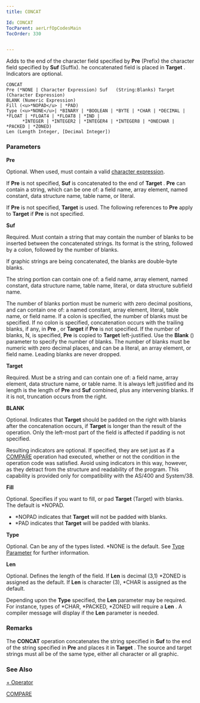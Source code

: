 ```yaml
---
title: CONCAT

Id: CONCAT
TocParent: aerLrfOpCodesMain
TocOrder: 330


---
```


Adds to the end of the character field specified by **Pre** (Prefix) the character field specified by **Suf** (Suffix). he concatenated field is placed in **Target** . Indicators are optional. 

```
CONCAT 
Pre (*NONE | Character Expression) Suf   (String:Blanks) Target (Character Expression)
BLANK (Numeric Expression)
Fill (<u>*NOPAD</u> | *PAD)
Type (<u>*NONE</u>| *BINARY | *BOOLEAN | *BYTE | *CHAR | *DECIMAL | *FLOAT | *FLOAT4 | *FLOAT8 | *IND |
      *INTEGER | *INTEGER2 | *INTEGER4 | *INTEGER8 | *ONECHAR | *PACKED | *ZONED)
Len (Length Integer, [Decimal Integer])
```

### Parameters

**Pre** 

Optional. When used, must contain a valid [character expression](Character_Expression.html). 

If **Pre** is not specified, **Suf** is concatenated to the end of **Target** . **Pre** can contain a string, which can be one of: a field name, array element, named constant, data structure name, table name, or literal. 

If **Pre** is not specified, **Target** is used. The following references to **Pre** apply to **Target** if **Pre** is not specified.


**Suf** 

Required. Must contain a string that may contain the number of blanks to be inserted between the concatenated strings. Its format is the string, followed by a colon, followed by the number of blanks. 

If graphic strings are being concatenated, the blanks are double-byte blanks. 

The string portion can contain one of: a field name, array element, named constant, data structure name, table name, literal, or data structure subfield name. 

The number of blanks portion must be numeric with zero decimal positions, and can contain one of: a named constant, array element, literal, table name, or field name. If a colon is specified, the number of blanks must be specified. If no colon is specified, concatenation occurs with the trailing blanks, if any, in **Pre** , or **Target** if **Pre** is not specified. If the number of blanks, N, is specified, **Pre** is copied to **Target** left-justified. Use the **Blank** () parameter to specify the number of blanks. The number of blanks must be numeric with zero decimal places, and can be a literal, an array element, or field name. Leading blanks are never dropped.


**Target** 

Required. Must be a string and can contain one of: a field name, array element, data structure name, or table name. It is always left justified and its length is the length of **Pre** and **Suf** combined, plus any intervening blanks. If it is not, truncation occurs from the right.


**BLANK** 

Optional. Indicates that **Target** should be padded on the right with blanks after the concatenation occurs, if **Target** is longer than the result of the operation. Only the left-most part of the field is affected if padding is not specified. 

Resulting indicators are optional. If specified, they are set just as if a [COMPARE](COMPARE.html) operation had executed, whether or not the condition in the operation code was satisfied. Avoid using indicators in this way, however, as they detract from the structure and readability of the program. This capability is provided only for compatibility with the AS/400 and System/38.


**Fill** 

Optional. Specifies if you want to fill, or pad **Target** (Target) with blanks. The default is *NOPAD. 

- *NOPAD indicates that **Target** will not be padded with blanks.
- *PAD indicates that **Target** will be padded with blanks.


**Type** 

Optional. Can be any of the types listed. *NONE is the default. See [Type Parameter](Type_Parameter.html) for further information.


**Len** 

Optional. Defines the length of the field. If **Len** is decimal (3,1) *ZONED is assigned as the default. If **Len** is character (3), *CHAR is assigned as the default. 

Depending upon the **Type** specified, the **Len** parameter may be required. For instance, types of *CHAR, *PACKED, *ZONED will require a **Len** . A compiler message will display if the **Len** parameter is needed.


### Remarks
The **CONCAT** operation concatenates the string specified in **Suf** to the end of the string specified in **Pre** and places it in **Target** . The source and target strings must all be of the same type, either all character or all graphic. 

### See Also
[+ Operator](Plus_Operator.html)

[COMPARE](COMPARE.html) 
